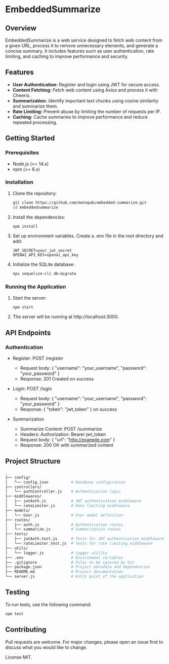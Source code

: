 # EmbeddedSummarize

## Overview

EmbeddedSummarize is a web service designed to fetch web content from a given URL, process it to remove unnecessary elements, and generate a concise summary. It includes features such as user authentication, rate limiting, and caching to improve performance and security.

## Features

- **User Authentication:** Register and login using JWT for secure access.
- **Content Fetching:** Fetch web content using Axios and process it with Cheerio.
- **Summarization:** Identify important text chunks using cosine similarity and summarize them.
- **Rate Limiting:** Prevent abuse by limiting the number of requests per IP.
- **Caching:** Cache summaries to improve performance and reduce repeated processing.

## Getting Started

### Prerequisites

- Node.js (>= 14.x)
- npm (>= 6.x)

### Installation

1. Clone the repository:

   ```bash
   git clone https://github.com/matepak/embedded-summarize.git
   cd embeddedsummarize
   ```

2. Install the dependencies:

   ```bash
   npm install
   ```

3. Set up environment variables. Create a .env file in the root directory and add:

   ```text
   JWT_SECRET=your_jwt_secret
   OPENAI_API_KEY=openai_api_key
   ```

4. Initialize the SQLite database:

   ```bash
   npx sequelize-cli db:migrate
   ```

### Running the Application

1. Start the server:

   ```bash
   npm start
   ```

2. The server will be running at http://localhost:3000.

## API Endpoints

### Authentication

- Register: POST /register

  - Request body: { "username": "your_username", "password": "your_password" }
  - Response: 201 Created on success

- Login: POST /login
  - Request body: { "username": "your_username", "password": "your_password" }
  - Response: { "token": "jwt_token" } on success
- Summarization
  - Summarize Content: POST /summarize
  - Headers: Authorization: Bearer jwt_token
  - Request body: { "url": "http://example.com" }
  - Response: 200 OK with summarized content

## Project Structure

```bash
.
├── config/
│   └── config.json          # Database configuration
├── controllers/
│   └── authController.js    # Authentication logic
├── middlewares/
│   ├── jwtAuth.js           # JWT authentication middleware
│   └── rateLimiter.js       # Rate limiting middleware
├── models/
│   └── User.js              # User model definition
├── routes/
│   ├── auth.js              # Authentication routes
│   └── summarize.js         # Summarization routes
├── tests/
│   ├── jwtAuth.test.js      # Tests for JWT authentication middleware
│   └── rateLimiter.test.js  # Tests for rate limiting middleware
├── utils/
│   └── logger.js            # Logger utility
├── .env                     # Environment variables
├── .gitignore               # Files to be ignored by Git
├── package.json             # Project metadata and dependencies
├── README.md                # Project documentation
└── server.js                # Entry point of the application
```

## Testing

To run tests, use the following command:

```bash
npm test
```

## Contributing

Pull requests are welcome. For major changes, please open an issue first to discuss what you would like to change.

License MIT.
